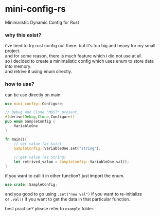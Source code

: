 # mini-config-rs
Minimalistic Dynamic Config for Rust

### why this exist?
i've tired to try rust config out there. but it's too big and heavy for my small project.\
and for some reason, there is much feature which i did not use at all.\
so i decided to create a minimalistic config which uses enum to store data into memory.\
and retrive it using enum directly.

### how to use?
can be use directly on main.
```rs
use mini_config::Configure;

// Debug and Clone "MUST" present.
#[derive(Debug,Clone,Configure)]
pub enum SampleConfig {
    VariableOne
}

fn main(){
    // set value (as &str)
    SampleConfig::VariableOne.set("string"); 
    
    // get value (as String)
    let retrived_value = SampleConfig::VariableOne.val();
}
```
if you want to call it in other function? just import the enum.
```rs
use crate::SampleConfig;
```
and you good to go using `.set("new val")` if you want to re-initialize\
or `.val()` if you want to get the data in that particular function.

best practice? please refer to `example` folder.